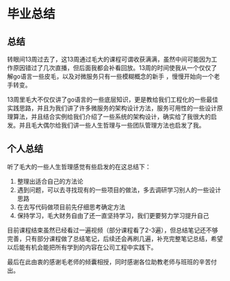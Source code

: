 # 毕业总结

## 总结

转眼间13周过去了，这13周通过毛大的课程可谓收获满满，虽然中间可能因为工作原因错过了几次直播，但后面我都会补看回放。13周的时间使我从一个仅仅了解go语言一些皮毛，以及对微服务只有一些模糊概念的新手 ，慢慢开始向一个老手转变。

13周里毛大不仅仅讲了go语言的一些底层知识，更是教给我们工程化的一些最佳实践思路，并且为我们讲了许多微服务的架构设计方法，服务可用性的一些设计原理算法，并且结合实例给我们介绍了一些系统的架构设计，确实给了我很大的启发。并且毛大偶尔给我们讲一些人生哲理与一些团队管理方法也启发了我。

## 个人总结

听了毛大的一些人生哲理感觉有些启发的在这总结下：

1. 整理出适合自己的方法论
2. 遇到问题，可以去寻找现有的一些项目的做法，多去调研学习别人的一些设计思路
3. 在去写代码做项目前先仔细思考确定方法
4. 保持学习，毛大财务自由了还一直坚持学习，我们更要努力学习提升自己

目前课程结束虽然已经看过一遍视频（部分课程看了2-3遍），但总结笔记还不够完善，只有部分课程做了总结笔记，后续还会再刷几遍，补充完整笔记总结，希望以后能有机会能把所有学到的内容在公司工程中实践下。

最后在此由衷的感谢毛老师的倾囊相授，同时感谢各位助教老师与班班的辛苦付出。



